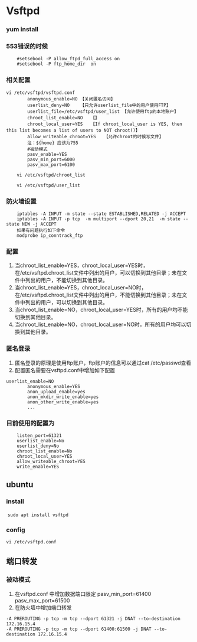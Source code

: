 Vsftpd
==
###  yum install
### 553错误的时候
```
	#setsebool -P allow_ftpd_full_access on
	#setsebool -P ftp_home_dir  on 
```
### 相关配置
```
vi /etc/vsftpd/vsftpd.conf	
		anonymous_enable=NO	【关闭匿名访问】
		userlist_deny=NO	【只允许userlist_file中的用户使用FTP】
		userlist_file=/etc/vsftpd/user_list	【允许使用ftp的本地账户】
		chroot_list_enable=NO	【】
		chroot_local_user=YES	【If chroot_local_user is YES, then this list becomes a list of users to NOT chroot()】
		allow_writeable_chroot=YES   【允许chroot的时候写文件】
		注：${home} 应该为755
		#被动模式	
		pasv_enable=YES
		pasv_min_port=6000
		pasv_max_port=6100 
```
```
	vi /etc/vsftpd/chroot_list
```
```
	vi /etc/vsftpd/user_list
```
### 防火墙设置
```
	iptables -A INPUT -m state --state ESTABLISHED,RELATED -j ACCEPT
	iptables -A INPUT -p tcp  -m multiport --dport 20,21  -m state --state NEW -j ACCEPT
	如果有问题执行如下命令
	modprobe ip_conntrack_ftp
```
### 配置
1. 当chroot_list_enable=YES，chroot_local_user=YES时，在/etc/vsftpd.chroot_list文件中列出的用户，可以切换到其他目录；未在文件中列出的用户，不能切换到其他目录。
2. 当chroot_list_enable=YES，chroot_local_user=NO时，在/etc/vsftpd.chroot_list文件中列出的用户，不能切换到其他目录；未在文件中列出的用户，可以切换到其他目录。
3. 当chroot_list_enable=NO，chroot_local_user=YES时，所有的用户均不能切换到其他目录。
4. 当chroot_list_enable=NO，chroot_local_user=NO时，所有的用户均可以切换到其他目录。
### 匿名登录
1. 匿名登录的原理是使用ftp账户，ftp账户的信息可以通过cat /etc/passwd查看
2. 配置匿名需要在vsftpd.conf中增加如下配置
```
userlist_enable=NO
		anonymous_enable=YES
		anon_upload_enable=yes
		anon_mkdir_write_enable=yes
		anon_other_write_enable=yes
		...
```

### 目前使用的配置为
```
	listen_port=61321
	userlist_enable=No
	userlist_deny=No
	chroot_list_enable=No
	chroot_local_user=YES
	allow_writeable_chroot=YES
	write_enable=YES
```
## ubuntu
### install
​	`sudo apt install vsftpd`

### config
	vi /etc/vsftpd.conf
## 端口转发

### 被动模式

1. 在vsftpd.conf 中增加数据端口限定
	pasv_min_port=61400
	pasv_max_port=61500 
2. 在防火墙中增加端口转发
```
-A PREROUTING -p tcp -m tcp --dport 61321 -j DNAT --to-destination 172.16.15.4
-A PREROUTING -p tcp -m tcp --dport 61400:61500 -j DNAT --to-destination 172.16.15.4
```